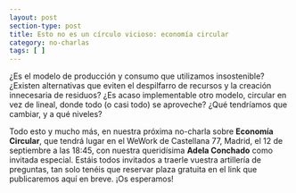 ```yaml
---
layout: post
section-type: post
title: Esto no es un círculo vicioso: economía circular
category: no-charlas
tags: [ ]
---
```


¿Es el modelo de producción y consumo que utilizamos insostenible? ¿Existen alternativas que eviten el despilfarro de recursos y la creación innecesaria de residuos? ¿Es acaso implementable otro modelo, circular en vez de lineal, donde todo (o casi todo) se aproveche? ¿Qué tendríamos que cambiar, y a qué niveles?

Todo esto y mucho más, en nuestra próxima no-charla sobre
**Economía Circular**, que tendrá lugar en el WeWork de Castellana 77, Madrid, el 12 de septiembre a las 18:45,
con nuestra queridísima **Adela Conchado** como invitada especial. Estáis todos invitados a traerle vuestra artillería de preguntas, tan solo tenéis que reservar plaza gratuita en el link que publicaremos aquí en breve. ¡Os esperamos!

<!-- 
<a class="superboton" href="https://www.eventbrite.es/e/entradas-esto-no-es-una-charla-sobre-exoplanetas-y-como-llegar-a-ellos-47459201750">Consigue tu entrada</a>
-->


